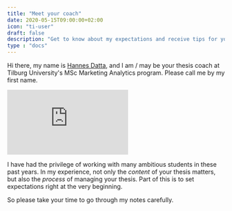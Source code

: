```yaml
---
title: "Meet your coach"
date: 2020-05-15T09:00:00+02:00
icon: "ti-user"
draft: false
description: "Get to know about my expectations and receive tips for your first meetings"
type : "docs"
---
```


Hi there,
my name is [Hannes Datta](https://hannesdatta.com), and I am / may be your thesis coach at Tilburg University's MSc Marketing Analytics program. Please call me by my first name.

<iframe width="280" height="150" src="https://www.youtube.com/embed/OyUGo7s2HJY" frameborder="0" allow="accelerometer; autoplay; encrypted-media; gyroscope; picture-in-picture" allowfullscreen></iframe>

I have had the privilege of working with many ambitious students in these past years. In my experience, not only the *content* of your thesis matters, but also the *process* of managing your thesis. Part of this is to set expectations right at the very beginning.

So please take your time to go through my notes carefully.
